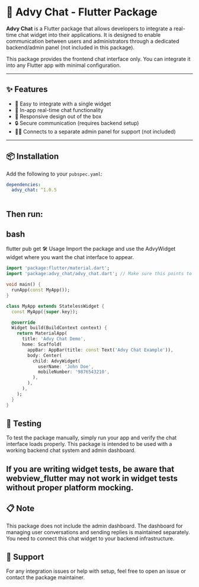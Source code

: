 # 📱 Advy Chat - Flutter Package

**Advy Chat** is a Flutter package that allows developers to integrate a real-time chat widget into their applications. It is designed to enable communication between users and administrators through a dedicated backend/admin panel (not included in this package).

This package provides the frontend chat interface only. You can integrate it into any Flutter app with minimal configuration.

---

## ✨ Features

- 🧩 Easy to integrate with a single widget
- 💬 In-app real-time chat functionality
- 📱 Responsive design out of the box
- 🔒 Secure communication (requires backend setup)
- 🧑‍💻 Connects to a separate admin panel for support (not included)

---

## 📦 Installation

Add the following to your `pubspec.yaml`:

```yaml
dependencies:
  advy_chat: ^1.0.5
  
```

## Then run:

## bash
flutter pub get
🛠 Usage
Import the package and use the AdvyWidget widget where you want the chat interface to appear.

```dart
import 'package:flutter/material.dart';
import 'package:advy_chat/advy_chat.dart'; // Make sure this points to the correct import

void main() {
  runApp(const MyApp());
}

class MyApp extends StatelessWidget {
  const MyApp({super.key});

  @override
  Widget build(BuildContext context) {
    return MaterialApp(
      title: 'Advy Chat Demo',
      home: Scaffold(
        appBar: AppBar(title: const Text('Advy Chat Example')),
        body: Center(
          child: AdvyWidget(
            userName: 'John Doe',
            mobileNumber: '9876543210',
          ),
        ),
      ),
    );
  }
}
```

## 🧪 Testing
To test the package manually, simply run your app and verify the chat interface loads properly. This package is intended to be used with a working backend chat system and admin dashboard.

## If you are writing widget tests, be aware that webview_flutter may not work in widget tests without proper platform mocking.

## 📋 Note
This package does not include the admin dashboard. The dashboard for managing user conversations and sending replies is maintained separately. You need to connect this chat widget to your backend infrastructure.

## 📧 Support
For any integration issues or help with setup, feel free to open an issue or contact the package maintainer.